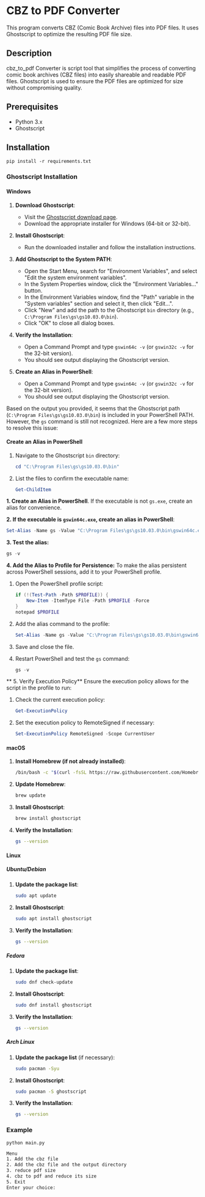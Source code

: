# CBZ to PDF Converter

This program converts CBZ (Comic Book Archive) files into PDF files. It uses Ghostscript to optimize the resulting PDF file size.

## Description

cbz_to_pdf Converter is script tool that simplifies the process of converting comic book archives (CBZ files) into easily shareable and readable PDF files. Ghostscript is used to ensure the PDF files are optimized for size without compromising quality.

## Prerequisites

- Python 3.x
- Ghostscript

## Installation
```shell
pip install -r requirements.txt
```

### Ghostscript Installation

#### Windows

1. **Download Ghostscript**:
   - Visit the [Ghostscript download page](https://www.ghostscript.com/download.html).
   - Download the appropriate installer for Windows (64-bit or 32-bit).

2. **Install Ghostscript**:
   - Run the downloaded installer and follow the installation instructions.

3. **Add Ghostscript to the System PATH**:
   - Open the Start Menu, search for "Environment Variables", and select "Edit the system environment variables".
   - In the System Properties window, click the "Environment Variables..." button.
   - In the Environment Variables window, find the "Path" variable in the "System variables" section and select it, then click "Edit...".
   - Click "New" and add the path to the Ghostscript `bin` directory (e.g., `C:\Program Files\gs\gs10.03.0\bin`).
   - Click "OK" to close all dialog boxes.

4. **Verify the Installation**:
   - Open a Command Prompt and type `gswin64c -v` (or `gswin32c -v` for the 32-bit version).
   - You should see output displaying the Ghostscript version.
   
5. **Create an Alias in PowerShell**:
   - Open a Command Prompt and type `gswin64c -v` (or `gswin32c -v` for the 32-bit version).
   - You should see output displaying the Ghostscript version.

Based on the output you provided, it seems that the Ghostscript path (`C:\Program Files\gs\gs10.03.0\bin`) is included in your PowerShell PATH. However, the `gs` command is still not recognized. Here are a few more steps to resolve this issue:

#### Create an Alias in PowerShell


1. Navigate to the Ghostscript `bin` directory:

   ```powershell
   cd "C:\Program Files\gs\gs10.03.0\bin"
   ```


2. List the files to confirm the executable name:
   ```powershell
   Get-ChildItem
   ```

**1. Create an Alias in PowerShell**.
			If the executable is not `gs.exe`, create an alias for convenience.

**2. If the executable is `gswin64c.exe`, create an alias in PowerShell**:
   ```powershell
   Set-Alias -Name gs -Value "C:\Program Files\gs\gs10.03.0\bin\gswin64c.exe"
   ```

**3. Test the alias:**
   ```powershell
   gs -v
   ```

**4. Add the Alias to Profile for Persistence:**
To make the alias persistent across PowerShell sessions, add it to your PowerShell profile.

1. Open the PowerShell profile script:
   ```powershell
   if (!(Test-Path -Path $PROFILE)) {
       New-Item -ItemType File -Path $PROFILE -Force
   }
   notepad $PROFILE
   ```

2. Add the alias command to the profile:
   ```powershell
   Set-Alias -Name gs -Value "C:\Program Files\gs\gs10.03.0\bin\gswin64c.exe"
   ```

3. Save and close the file.

4. Restart PowerShell and test the `gs` command:
   ```powershell
   gs -v
   ```

** 5. Verify Execution Policy**
Ensure the execution policy allows for the script in the profile to run:

1. Check the current execution policy:
   ```powershell
   Get-ExecutionPolicy
   ```

2. Set the execution policy to RemoteSigned if necessary:
   ```powershell
   Set-ExecutionPolicy RemoteSigned -Scope CurrentUser
   ```


#### macOS

1. **Install Homebrew (if not already installed)**:
   ```bash
   /bin/bash -c "$(curl -fsSL https://raw.githubusercontent.com/Homebrew/install/HEAD/install.sh)"
   ```

2. **Update Homebrew**:
   ```bash
   brew update
   ```

3. **Install Ghostscript**:
   ```bash
   brew install ghostscript
   ```

4. **Verify the Installation**:
   ```bash
   gs --version
   ```

#### Linux

##### Ubuntu/Debian

1. **Update the package list**:
   ```bash
   sudo apt update
   ```

2. **Install Ghostscript**:
   ```bash
   sudo apt install ghostscript
   ```

3. **Verify the Installation**:
   ```bash
   gs --version
   ```

##### Fedora

1. **Update the package list**:
   ```bash
   sudo dnf check-update
   ```

2. **Install Ghostscript**:
   ```bash
   sudo dnf install ghostscript
   ```

3. **Verify the Installation**:
   ```bash
   gs --version
   ```

##### Arch Linux

1. **Update the package list** (if necessary):
   ```bash
   sudo pacman -Syu
   ```

2. **Install Ghostscript**:
   ```bash
   sudo pacman -S ghostscript
   ```

3. **Verify the Installation**:
   ```bash
   gs --version
   ```

### Example
```shell
python main.py 
```

```bash
Menu
1. Add the cbz file
2. Add the cbz file and the output directory
3. reduce pdf size
4. cbz to pdf and reduce its size
5. Exit
Enter your choice: 
```

